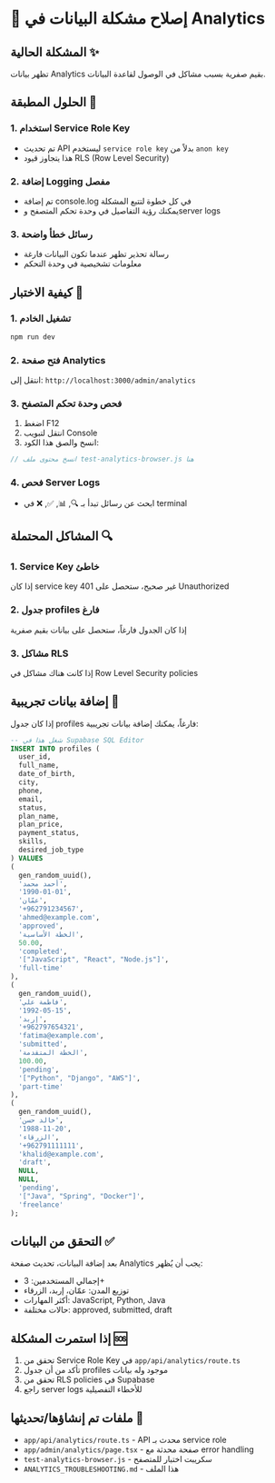 # 🔧 إصلاح مشكلة البيانات في Analytics

## المشكلة الحالية ✨
تظهر بيانات Analytics بقيم صفرية بسبب مشاكل في الوصول لقاعدة البيانات.

## الحلول المطبقة 🚀

### 1. استخدام Service Role Key
- تم تحديث API ليستخدم `service role key` بدلاً من `anon key`
- هذا يتجاوز قيود RLS (Row Level Security)

### 2. إضافة Logging مفصل
- تم إضافة console.log في كل خطوة لتتبع المشكلة
- يمكنك رؤية التفاصيل في وحدة تحكم المتصفح وserver logs

### 3. رسائل خطأ واضحة
- رسالة تحذير تظهر عندما تكون البيانات فارغة
- معلومات تشخيصية في وحدة التحكم

## كيفية الاختبار 🧪

### 1. تشغيل الخادم
```bash
npm run dev
```

### 2. فتح صفحة Analytics
انتقل إلى: `http://localhost:3000/admin/analytics`

### 3. فحص وحدة تحكم المتصفح
1. اضغط F12
2. انتقل لتبويب Console
3. انسخ والصق هذا الكود:

```javascript
// انسخ محتوى ملف test-analytics-browser.js هنا
```

### 4. فحص Server Logs
- ابحث عن رسائل تبدأ بـ 🔍, 📊, ✅, ❌ في terminal

## المشاكل المحتملة 🔍

### 1. Service Key خاطئ
إذا كان service key غير صحيح، ستحصل على 401 Unauthorized

### 2. جدول profiles فارغ
إذا كان الجدول فارغاً، ستحصل على بيانات بقيم صفرية

### 3. مشاكل RLS
إذا كانت هناك مشاكل في Row Level Security policies

## إضافة بيانات تجريبية 📝

إذا كان جدول profiles فارغاً، يمكنك إضافة بيانات تجريبية:

```sql
-- شغل هذا في Supabase SQL Editor
INSERT INTO profiles (
  user_id, 
  full_name, 
  date_of_birth, 
  city, 
  phone, 
  email,
  status,
  plan_name,
  plan_price,
  payment_status,
  skills,
  desired_job_type
) VALUES 
(
  gen_random_uuid(),
  'أحمد محمد',
  '1990-01-01',
  'عمّان',
  '+962791234567',
  'ahmed@example.com',
  'approved',
  'الخطة الأساسية',
  50.00,
  'completed',
  '["JavaScript", "React", "Node.js"]',
  'full-time'
),
(
  gen_random_uuid(),
  'فاطمة علي',
  '1992-05-15',
  'إربد',
  '+962797654321',
  'fatima@example.com',
  'submitted',
  'الخطة المتقدمة',
  100.00,
  'pending',
  '["Python", "Django", "AWS"]',
  'part-time'
),
(
  gen_random_uuid(),
  'خالد حسن',
  '1988-11-20',
  'الزرقاء',
  '+962791111111',
  'khalid@example.com',
  'draft',
  NULL,
  NULL,
  'pending',
  '["Java", "Spring", "Docker"]',
  'freelance'
);
```

## التحقق من البيانات ✅

بعد إضافة البيانات، تحديث صفحة Analytics يجب أن يُظهر:
- إجمالي المستخدمين: 3+
- توزيع المدن: عمّان، إربد، الزرقاء
- أكثر المهارات: JavaScript, Python, Java
- حالات مختلفة: approved, submitted, draft

## إذا استمرت المشكلة 🆘

1. تحقق من Service Role Key في `app/api/analytics/route.ts`
2. تأكد من أن جدول profiles موجود وله بيانات
3. تحقق من RLS policies في Supabase
4. راجع server logs للأخطاء التفصيلية

## ملفات تم إنشاؤها/تحديثها 📁

- `app/api/analytics/route.ts` - API محدث بـ service role
- `app/admin/analytics/page.tsx` - صفحة محدثة مع error handling
- `test-analytics-browser.js` - سكريبت اختبار للمتصفح
- `ANALYTICS_TROUBLESHOOTING.md` - هذا الملف